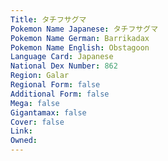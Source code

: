 ```yaml
---
﻿Title: タチフサグマ
Pokemon Name Japanese: タチフサグマ
Pokemon Name German: Barrikadax
Pokemon Name English: Obstagoon
Language Card: Japanese
National Dex Number: 862
Region: Galar
Regional Form: false
Additional Form: false
Mega: false
Gigantamax: false
Cover: false
Link: 
Owned: 
---
```

